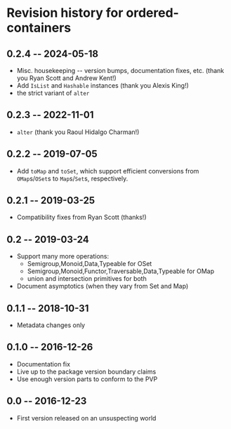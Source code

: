 # Revision history for ordered-containers

## 0.2.4 -- 2024-05-18

* Misc. housekeeping -- version bumps, documentation fixes, etc. (thank you Ryan Scott and Andrew Kent!)
* Add `IsList` and `Hashable` instances (thank you Alexis King!)
* the strict variant of `alter`

## 0.2.3 -- 2022-11-01

* `alter` (thank you Raoul Hidalgo Charman!)

## 0.2.2 -- 2019-07-05

* Add `toMap` and `toSet`, which support efficient conversions from
  `OMap`s/`OSet`s to `Map`s/`Set`s, respectively.

## 0.2.1 -- 2019-03-25

* Compatibility fixes from Ryan Scott (thanks!)

## 0.2 -- 2019-03-24

* Support many more operations:
	* Semigroup,Monoid,Data,Typeable for OSet
	* Semigroup,Monoid,Functor,Traversable,Data,Typeable for OMap
	* union and intersection primitives for both
* Document asymptotics (when they vary from Set and Map)

## 0.1.1 -- 2018-10-31

* Metadata changes only

## 0.1.0 -- 2016-12-26

* Documentation fix
* Live up to the package version boundary claims
* Use enough version parts to conform to the PVP

## 0.0 -- 2016-12-23

* First version released on an unsuspecting world
